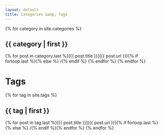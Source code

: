 ```yaml
---
layout: default
title: Categories &amp; Tags
---
```


{% for category in site.categories %}
## {{ category | first }}
{% for post in category.last %}[{{ post.title }}]({{ post.url }}){% if forloop.last %}{% else %} /{% endif %} 
	{% endfor %}
{% endfor %}

# Tags

{% for tag in site.tags %}
## {{ tag | first }}
{% for post in tag.last %}[{{ post.title }}]({{ post.url }}){% if forloop.last %}{% else %} /{% endif %}{% endfor %}
{% endfor %}